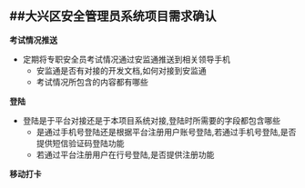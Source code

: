 ##大兴区安全管理员系统项目需求确认
---
**考试情况推送**
* 定期将专职安全员考试情况通过安监通推送到相关领导手机 
    * 安监通是否有对接的开发文档,如何对接到安监通
    * 考试情况所包含的内容都有哪些

**登陆**
* 登陆是于平台对接还是于本项目系统对接,登陆时所需要的字段都包含哪些
    * 是通过手机号登陆还是根据平台注册用户账号登陆,若通过手机号登陆,是否提供短信验证码登陆功能
    * 若通过平台注册用户在行号登陆,是否提供注册功能

**移动打卡**
